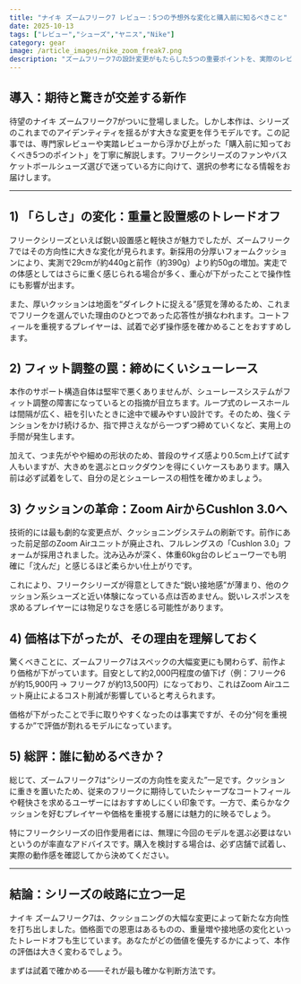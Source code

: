 ```yaml
---
title: "ナイキ ズームフリーク7 レビュー：5つの予想外な変化と購入前に知るべきこと"
date: 2025-10-13
tags: ["レビュー","シューズ","ヤニス","Nike"]
category: gear
image: /article_images/nike_zoom_freak7.png
description: "ズームフリーク7の設計変更がもたらした5つの重要ポイントを、実際のレビューをもとに分かりやすく解説します。購入前の判断材料にどうぞ。"
---
```


## 導入：期待と驚きが交差する新作

待望のナイキ ズームフリーク7がついに登場しました。しかし本作は、シリーズのこれまでのアイデンティティを揺るがす大きな変更を伴うモデルです。この記事では、専門家レビューや実踏レビューから浮かび上がった「購入前に知っておくべき5つのポイント」を丁寧に解説します。フリークシリーズのファンやバスケットボールシューズ選びで迷っている方に向けて、選択の参考になる情報をお届けします。

---

## 1) 「らしさ」の変化：重量と設置感のトレードオフ

フリークシリーズといえば鋭い設置感と軽快さが魅力でしたが、ズームフリーク7ではその方向性に大きな変化が見られます。新採用の分厚いフォームクッションにより、実測で29cmが約440gと前作（約390g）より約50gの増加。実走での体感としてはさらに重く感じられる場合が多く、重心が下がったことで操作性にも影響が出ます。

また、厚いクッションは地面を“ダイレクトに捉える”感覚を薄めるため、これまでフリークを選んでいた理由のひとつであった応答性が損なわれます。コートフィールを重視するプレイヤーは、試着で必ず操作感を確かめることをおすすめします。

## 2) フィット調整の罠：締めにくいシューレース

本作のサポート構造自体は堅牢で悪くありませんが、シューレースシステムがフィット調整の障害になっているとの指摘が目立ちます。ループ式のレースホールは間隔が広く、紐を引いたときに途中で緩みやすい設計です。そのため、強くテンションをかけ続けるか、指で押さえながら一つずつ締めていくなど、実用上の手間が発生します。

加えて、つま先がやや細めの形状のため、普段のサイズ感より0.5cm上げて試す人もいますが、大きめを選ぶとロックダウンを得にくいケースもあります。購入前は必ず試着をして、自分の足とシューレースの相性を確かめましょう。

## 3) クッションの革命：Zoom AirからCushlon 3.0へ

技術的には最も劇的な変更点が、クッショニングシステムの刷新です。前作にあった前足部のZoom Airユニットが廃止され、フルレングスの「Cushlon 3.0」フォームが採用されました。沈み込みが深く、体重60kg台のレビューワーでも明確に「沈んだ」と感じるほど柔らかい仕上がりです。

これにより、フリークシリーズが得意としてきた“鋭い接地感”が薄まり、他のクッション系シューズと近い体験になっている点は否めません。鋭いレスポンスを求めるプレイヤーには物足りなさを感じる可能性があります。

## 4) 価格は下がったが、その理由を理解しておく

驚くべきことに、ズームフリーク7はスペックの大幅変更にも関わらず、前作より価格が下がっています。目安として約2,000円程度の値下げ（例：フリーク6 が約15,900円 → フリーク7 が約13,500円）になっており、これはZoom Airユニット廃止によるコスト削減が影響していると考えられます。

価格が下がったことで手に取りやすくなったのは事実ですが、その分“何を重視するか”で評価が割れるモデルになっています。

## 5) 総評：誰に勧めるべきか？

総じて、ズームフリーク7は“シリーズの方向性を変えた”一足です。クッションに重きを置いたため、従来のフリークに期待していたシャープなコートフィールや軽快さを求めるユーザーにはおすすめしにくい印象です。一方で、柔らかなクッションを好むプレイヤーや価格を重視する層には魅力的に映るでしょう。

特にフリークシリーズの旧作愛用者には、無理に今回のモデルを選ぶ必要はないというのが率直なアドバイスです。購入を検討する場合は、必ず店舗で試着し、実際の動作感を確認してから決めてください。

---

## 結論：シリーズの岐路に立つ一足

ナイキ ズームフリーク7は、クッショニングの大幅な変更によって新たな方向性を打ち出しました。価格面での恩恵はあるものの、重量増や接地感の変化といったトレードオフも生じています。あなたがどの価値を優先するかによって、本作の評価は大きく変わるでしょう。

まずは試着で確かめる——それが最も確かな判断方法です。
